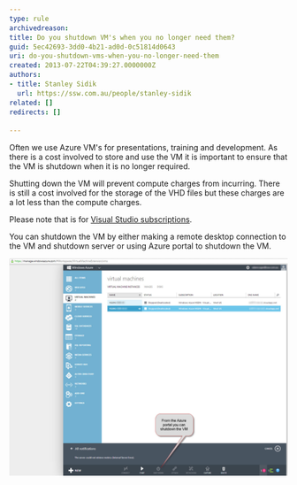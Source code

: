 ```yaml
---
type: rule
archivedreason: 
title: Do you shutdown VM's when you no longer need them?
guid: 5ec42693-3dd0-4b21-ad0d-0c51814d0643
uri: do-you-shutdown-vms-when-you-no-longer-need-them
created: 2013-07-22T04:39:27.0000000Z
authors:
- title: Stanley Sidik
  url: https://ssw.com.au/people/stanley-sidik
related: []
redirects: []

---
```


Often we use Azure VM's for presentations, training and development. As there is a cost involved to store and use the VM it is important to ensure that the VM is shutdown when it is no longer required.

<!--endintro-->

Shutting down the VM will prevent compute charges from incurring. There is still a cost involved for the storage of the VHD files but these charges are a lot less than the compute charges.

Please note that is for [Visual Studio subscriptions](https://azure.microsoft.com/en-us/services/developer-tools/visual-studio-subscriptions/).

You can shutdown the VM by either making a remote desktop connection to the VM and shutdown server or using Azure portal to shutdown the VM.

![Figure: Azure Portal](Azure.jpg)
